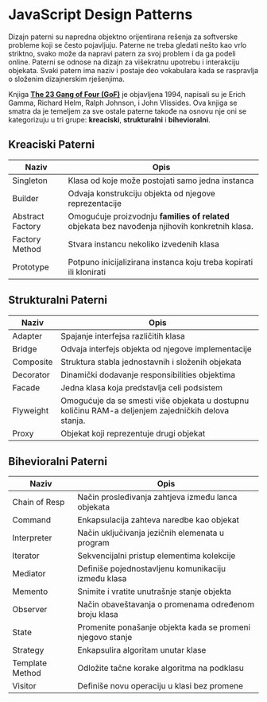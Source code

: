 # JavaScript Design Patterns

Dizajn paterni su napredna objektno orijentirana rešenja za softverske probleme koji se često pojavljuju. Paterne ne treba gledati nešto kao vrlo striktno, svako može da napravi patern za svoj problem i da ga podeli online. Paterni se odnose na dizajn za višekratnu upotrebu i interakciju objekata. Svaki patern ima naziv i postaje deo vokabulara kada se raspravlja o složenim dizajnerskim rješenjima.

Knjiga **[The 23 Gang of Four (GoF)](https://springframework.guru/gang-of-four-design-patterns/)** je objavljena 1994, napisali su je Erich Gamma, Richard Helm, Ralph Johnson, i John Vlissides. Ova knjiga se smatra da je temeljem za sve ostale paterne takođe na osnovu nje oni se kategorizuju u tri grupe: **kreaciski**, **strukturalni** i **bihevioralni**.


## Kreaciski Paterni
  
| Naziv | Opis |
| --- | --- |
| Singleton | Klasa od koje može postojati samo jedna instanca |
| Builder | Odvaja konstrukciju objekta od njegove reprezentacije |
| Abstract Factory | Omogućuje proizvodnju **families of related** objekata bez navođenja njihovih konkretnih klasa. |
| Factory Method | Stvara instancu nekoliko izvedenih klasa |
| Prototype | Potpuno inicijalizirana instanca koju treba kopirati ili klonirati |

## Strukturalni Paterni

| Naziv | Opis |
| --- | --- |
| Adapter | Spajanje interfejsa različitih klasa |
| Bridge | Odvaja interfejs objekta od njegove implementacije |
| Composite | Struktura stabla jednostavnih i složenih objekata |
| Decorator | Dinamički dodavanje responsibilities objektima |
| Facade | Jedna klasa koja predstavlja celi podsistem |
| Flyweight | Omogućuje da se smesti više objekata u dostupnu količinu RAM-a deljenjem zajedničkih delova stanja. |
| Proxy | Objekat koji reprezentuje drugi objekat |

## Bihevioralni Paterni

| Naziv | Opis |
| --- | --- |
| Chain of Resp | Način prosleđivanja zahtjeva između lanca objekata |
| Command | Enkapsulacija zahteva naredbe kao objekat |
| Interpreter | Način uključivanja jezičnih elemenata u program |
| Iterator | Sekvencijalni pristup elementima kolekcije |
| Mediator | Definiše pojednostavljenu komunikaciju između klasa |
| Memento | Snimite i vratite unutrašnje stanje objekta |
| Observer | Način obaveštavanja o promenama određenom broju klasa |
| State | Promenite ponašanje objekta kada se promeni njegovo stanje |
| Strategy | Enkapsulira algoritam unutar klase |
| Template Method | Odložite tačne korake algoritma na podklasu |
| Visitor | Definiše novu operaciju u klasi bez promene |
